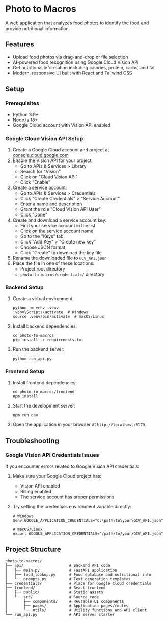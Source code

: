 # Photo to Macros

A web application that analyzes food photos to identify the food and provide nutritional information.

## Features

- Upload food photos via drag-and-drop or file selection
- AI-powered food recognition using Google Cloud Vision API
- Get nutritional information including calories, protein, carbs, and fat
- Modern, responsive UI built with React and Tailwind CSS

## Setup

### Prerequisites

- Python 3.9+ 
- Node.js 18+
- Google Cloud account with Vision API enabled

### Google Cloud Vision API Setup

1. Create a Google Cloud account and project at [console.cloud.google.com](https://console.cloud.google.com)
2. Enable the Vision API for your project:
   - Go to APIs & Services > Library
   - Search for "Vision"
   - Click on "Cloud Vision API"
   - Click "Enable"
3. Create a service account:
   - Go to APIs & Services > Credentials
   - Click "Create Credentials" > "Service Account"
   - Enter a name and description
   - Grant the role "Cloud Vision API User"
   - Click "Done"
4. Create and download a service account key:
   - Find your service account in the list
   - Click on the service account name
   - Go to the "Keys" tab
   - Click "Add Key" > "Create new key"
   - Choose JSON format
   - Click "Create" to download the key file
5. Rename the downloaded file to `GCV_API.json`
6. Place the file in one of these locations:
   - Project root directory
   - `photo-to-macros/credentials/` directory

### Backend Setup

1. Create a virtual environment:
   ```
   python -m venv .venv
   .venv\Scripts\activate  # Windows
   source .venv/bin/activate  # macOS/Linux
   ```

2. Install backend dependencies:
   ```
   cd photo-to-macros
   pip install -r requirements.txt
   ```

3. Run the backend server:
   ```
   python run_api.py
   ```

### Frontend Setup

1. Install frontend dependencies:
   ```
   cd photo-to-macros/frontend
   npm install
   ```

2. Start the development server:
   ```
   npm run dev
   ```

3. Open the application in your browser at `http://localhost:5173`

## Troubleshooting

### Google Vision API Credentials Issues

If you encounter errors related to Google Vision API credentials:

1. Make sure your Google Cloud project has:
   - Vision API enabled
   - Billing enabled
   - The service account has proper permissions

2. Try setting the credentials environment variable directly:
   ```
   # Windows
   $env:GOOGLE_APPLICATION_CREDENTIALS="C:\path\to\your\GCV_API.json"
   
   # macOS/Linux
   export GOOGLE_APPLICATION_CREDENTIALS="/path/to/your/GCV_API.json"
   ```

## Project Structure

```
photo-to-macros/
├── api/                    # Backend API code
│   ├── main.py             # FastAPI application
│   ├── food_lookup.py      # Food database and nutritional info
│   └── prompts.py          # Text generation templates
├── credentials/            # Place for Google Cloud credentials
├── frontend/               # React frontend
│   ├── public/             # Static assets
│   └── src/                # Source code
│       ├── components/     # Reusable UI components
│       ├── pages/          # Application pages/routes
│       └── utils/          # Utility functions and API client
└── run_api.py              # API server starter
```
